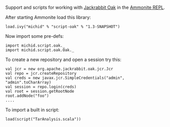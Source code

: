 Support and scripts for working with [Jackrabbit Oak](http://jackrabbit.apache.org/oak/) in the
[Ammonite REPL](https://lihaoyi.github.io/Ammonite/).

After starting Ammonite load this library:

    load.ivy("michid" % "script-oak" % "1.3-SNAPSHOT")

Now import some pre-defs:

    import michid.script.oak._
    import michid.script.oak.Oak._

To create a new repository and open a session try this:

    val jcr = new org.apache.jackrabbit.oak.jcr.Jcr
    val repo = jcr.createRepository
    val creds = new javax.jcr.SimpleCredentials("admin", "admin".toCharArray)
    val session = repo.login(creds)
    val root = session.getRootNode
    root.addNode("foo")
    ....


To import a built in script:

    load(script("TarAnalysis.scala"))